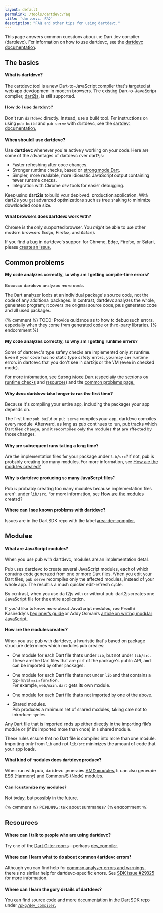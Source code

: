 ```yaml
---
layout: default
permalink: /tools/dartdevc/faq
title: "dartdevc: FAQ"
description: "FAQ and other tips for using dartdevc."
---
```


This page answers common questions about the Dart dev compiler (dartdevc).
For information on how to use dartdevc, see the
[dartdevc documentation](/tools/dartdevc).

## The basics

#### What is dartdevc?

The dartdevc tool is a new Dart-to-JavaScript compiler
that's targeted at web app development in modern browsers.
The existing Dart-to-JavaScript compiler,
[dart2js](/tools/dart2js),
is still supported.


#### How do I use dartdevc?

Don't run `dartdevc` directly.
Instead, use a build tool.
For instructions on using `pub build` and `pub serve`
with dartdevc,
see the [dartdevc documentation.](/tools/dartdevc)


#### When should I use dartdevc?

Use **dartdevc** whenever you're actively working on your code.
Here are some of the advantages of dartdevc over dart2js:

* Faster refreshing after code changes.
* Stronger runtime checks, based on
  [strong mode Dart]({{site.dartlang}}/guides/language/sound-dart).
* Simpler, more readable, more idiomatic JavaScript output
  containing fewer runtime checks.
* Integration with Chrome dev tools for easier debugging.

Keep using **dart2js** to build your deployed, production application.
With dart2js you get advanced optimizations such as
tree shaking to minimize downloaded code size.


#### What browsers does dartdevc work with?

Chrome is the only supported browser.
You _might_ be able to use other modern browsers
(Edge, Firefox, and Safari).

If you find a bug in dartdevc's support for Chrome, Edge, Firefox, or Safari, please
[create an issue.](https://github.com/dart-lang/sdk/issues/new?title=[dartdevc]%20)


## Common problems

#### My code analyzes correctly, so why am I getting compile-time errors?

Because dartdevc analyzes more code.

The Dart analyzer looks at an individual package's source code,
not the code of any additional packages.
In contrast, dartdevc analyzes the whole, generated program;
it covers the original source code,
plus generated code and all used packages.

{% comment %}
TODO: Provide guidance as to how to debug such errors,
especially when they come from generated code or third-party libraries.
{% endcomment %}


#### My code analyzes correctly, so why am I getting runtime errors?

Some of dartdevc's type safety checks are implemented only at runtime.
Even if your code has no static type safety errors,
you may see runtime errors in dartdevc that you don't see in dart2js or the VM
(even in checked mode).

For more information, see
[Strong Mode Dart]({{site.dartlang}}/guides/language/sound-dart)
(especially the sections on
[runtime checks]({{site.dartlang}}/guides/language/sound-dart#runtime-checks)
and
[resources]({{site.dartlang}}/guides/language/sound-dart#other-resources))
and the
[common problems page.]({{site.dartlang}}/guides/language/sound-problems)


#### Why does dartdevc take longer to run the first time?

Because it's compiling your entire app,
including the packages your app depends on.

The first time `pub build` or `pub serve` compiles your app,
dartdevc compiles every module.
Afterward, as long as pub continues to run,
pub tracks which Dart files change,
and it recompiles only the modules that are affected by those changes.


#### Why are subsequent runs taking a long time?

Are the implementation files for your package under `lib/src`?
If not, pub is probably creating too many modules.
For more information, see
[How are the modules created?](#how-are-the-modules-created)


#### Why is dartdevc producing so many JavaScript files?

Pub is probably creating too many modules
because implementation files aren't under `lib/src`.
For more information, see
[How are the modules created?](#how-are-the-modules-created)


#### Where can I see known problems with dartdevc?

Issues are in the Dart SDK repo
with the label [area-dev-compiler.](https://github.com/dart-lang/sdk/issues?q=is%3Aissue%20is%3Aopen%20label%3Aarea-dev-compiler)


## Modules

#### What are JavaScript modules?

When you use pub with dartdevc, modules are an implementation detail.

Pub uses dartdevc to create several JavaScript modules,
each of which contains code generated from one or more Dart files.
When you edit your Dart files,
`pub serve` recompiles only the affected modules, instead of your whole app.
The result is a much quicker edit-refresh cycle.

By contrast, when you use dart2js with or without pub,
dart2js creates one JavaScript file for the entire application.

If you'd like to know more about JavaScript modules,
see Preethi Kasireddy's
[beginner's guide](https://medium.freecodecamp.com/javascript-modules-a-beginner-s-guide-783f7d7a5fcc) or
Addy Osmani’s
[article on writing modular JavaScript.](https://addyosmani.com/writing-modular-js/)


#### How are the modules created?

When you use pub with dartdevc,
a heuristic that's based on package structure
determines which modules pub creates:

* One module for each Dart file that’s under `lib`, but not under `lib/src`. <br>
  These are the Dart files that are part of the package's public API,
  and can be imported by other packages.

* One module for each Dart file that’s not under `lib` and
  that contains a top-level `main` function. <br>
  For example, `web/main.dart` gets its own module.

* One module for each Dart file that’s not imported by one of the above.

* Shared modules. <br>
  Pub produces a minimum set of shared modules,
  taking care not to introduce cycles.

Any Dart file that is imported ends up either
directly in the importing file’s module
or (if it’s imported more than once) in a shared module.

These rules ensure that no Dart file is compiled into more than one module.
Importing only from `lib` and not `lib/src`
minimizes the amount of code that your app loads.


#### What kind of modules does dartdevc produce?

When run with pub, dartdevc generates
[AMD modules.](https://github.com/amdjs/amdjs-api/blob/master/AMD.md#amd)
It can also generate
[ES6 (Harmony)](https://developer.mozilla.org/en-US/docs/Web/JavaScript/Reference/Statements/import) and
[CommonJS (Node)](https://nodejs.org/docs/latest/api/modules.html#modules_modules)
modules.


#### Can I customize my modules?

Not today, but possibly in the future.


{% comment %}
PENDING: talk about summaries?
{% endcomment %}

## Resources

#### Where can I talk to people who are using dartdevc?

Try one of the [Dart Gitter rooms](https://gitter.im/dart-lang/home)—perhaps
[dev_compiler](https://gitter.im/dart-lang/dev_compiler).


#### Where can I learn what to do about common dartdevc errors?

Although you can find help for
[common analyzer errors and warnings,]({{site.dartlang}}/guides/language/sound-problems#common-errors-and-warnings)
there's no similar help for dartdevc-specific errors.
See [SDK issue #29825](https://github.com/dart-lang/sdk/issues/29825)
for more information.


#### Where can I learn the gory details of dartdevc?

You can find source code and more documentation in the Dart SDK repo under
[`/pkg/dev_compiler`.](https://github.com/dart-lang/sdk/tree/master/pkg/dev_compiler)
